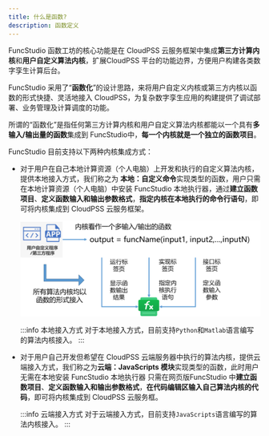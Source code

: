 ```yaml
---
title: 什么是函数?
description: 函数定义
---
```


FuncStudio 函数工坊的核心功能是在 CloudPSS 云服务框架中集成**第三方计算内核**和**用户自定义算法内核**，扩展CloudPSS 平台的功能边界，方便用户构建各类数字孪生计算后台。

FuncStudio 采用了“**函数化**”的设计思路，来将用户自定义内核或第三方内核以函数的形式快捷、灵活地接入 CloudPSS，为复杂数字孪生应用的构建提供了调试部署、业务管理及计算调度的功能。

所谓的“函数化”是指任何第三方计算内核和用户自定义算法内核都能以一个具有**多输入/输出量的函数**集成到 FuncStudio中，**每一个内核就是一个独立的函数项目**。

FuncStudio 目前支持以下两种内核集成方式：

+ 对于用户在自己本地计算资源（个人电脑）上开发和执行的自定义算法内核，提供本地接入方式，我们称之为
  **本地：自定义命令**实现类型的函数，用户只需在本地计算资源（个人电脑）中安装 FuncStudio 本地执行器，通过**建立函数项目**、**定义函数输入和输出参数格式**，**指定内核在本地执行的命令行语句**，即可将内核集成到 CloudPSS 云服务框架。

  ![函数化接入内核](./1.png)

  :::info 本地接入方式
  对于本地接入方式，目前支持`Python`和`Matlab`语言编写的算法内核接入。
  :::

+ 对于用户自己开发但希望在 CloudPSS 云端服务器中执行的算法内核，提供云端接入方式，我们称之为**云端：JavaScripts 模块**实现类型的函数，此时用户无需在本地安装 FuncStudio 本地执行器
  只需在网页版FuncStudio 中**建立函数项目**、**定义函数输入和输出参数格式**，**在代码编辑区输入自己算法内核的代码**，即可将内核集成到 CloudPSS 云服务框。
  
  :::info 云端接入方式
  对于云端接入方式，目前支持`JavaScripts`语言编写的算法内核接入。
  :::
